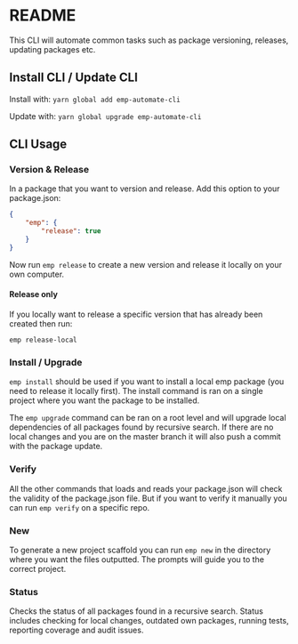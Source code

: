 # README

This CLI will automate common tasks such as package versioning, releases, updating packages etc.

## Install CLI / Update CLI

Install with:
`yarn global add emp-automate-cli`

Update with:
`yarn global upgrade emp-automate-cli`

## CLI Usage

### Version & Release

In a package that you want to version and release. Add this option to your package.json:

```json
{
    "emp": {
        "release": true
    }
}
```

Now run `emp release` to create a new version and release it locally on your own computer.

#### Release only

If you locally want to release a specific version that has already been created then run:

`emp release-local`

### Install / Upgrade

`emp install` should be used if you want to install a local emp package (you need to release it locally first). The install command is ran on a single project where you want the package to be installed.

The `emp upgrade` command can be ran on a root level and will upgrade local dependencies of all packages found by recursive search. If there are no local changes and you are on the master branch it will also push a commit with the package update.

### Verify

All the other commands that loads and reads your package.json will check the validity of the package.json file. But if you want to verify it manually you can run `emp verify` on a specific repo.

### New

To generate a new project scaffold you can run `emp new` in the directory where you want the files outputted. The prompts will guide you to the correct project.

### Status

Checks the status of all packages found in a recursive search. Status includes checking for local changes, outdated own packages, running tests, reporting coverage and audit issues.
